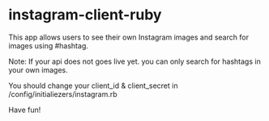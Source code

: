 # instagram-client-ruby

This app allows users to see their own Instagram images and search for images using #hashtag.

Note: If your api does not goes live yet. you can only search for hashtags in your own images.

You should change your client_id & client_secret in /config/initialiezers/instagram.rb

Have fun!


